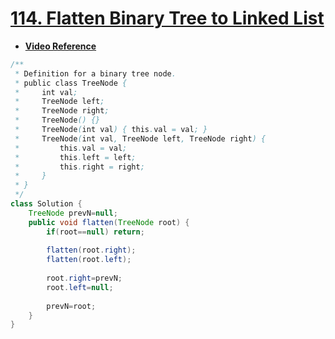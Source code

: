 # [**114. Flatten Binary Tree to Linked List**](https://leetcode.com/problems/flatten-binary-tree-to-linked-list/)
- [**Video Reference**](https://youtu.be/sWf7k1x9XR4)
```java
/**
 * Definition for a binary tree node.
 * public class TreeNode {
 *     int val;
 *     TreeNode left;
 *     TreeNode right;
 *     TreeNode() {}
 *     TreeNode(int val) { this.val = val; }
 *     TreeNode(int val, TreeNode left, TreeNode right) {
 *         this.val = val;
 *         this.left = left;
 *         this.right = right;
 *     }
 * }
 */
class Solution {
    TreeNode prevN=null;
    public void flatten(TreeNode root) {
        if(root==null) return;
        
        flatten(root.right);
        flatten(root.left);
        
        root.right=prevN;
        root.left=null;
        
        prevN=root;
    }
}
```
